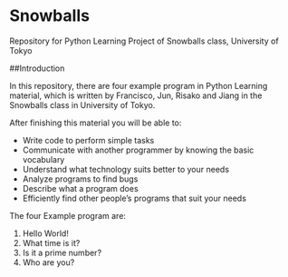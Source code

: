# Snowballs
Repository for Python Learning Project of Snowballs class, University of Tokyo

##Introduction

In this repository, there are four example program in Python Learning material, which is written by Francisco, Jun, Risako and Jiang in the Snowballs class in University of Tokyo.

After finishing this material you will be able to:

 - Write code to perform simple tasks 
 - Communicate with another programmer by knowing the basic vocabulary 
 - Understand what technology suits better to your needs 
 - Analyze programs to find bugs
 - Describe what a program does 
 - Efficiently find other people’s programs that suit your needs


The four Example program are:
 1. Hello World!
 2. What time is it?
 3. Is it a prime number?
 4. Who are you?
